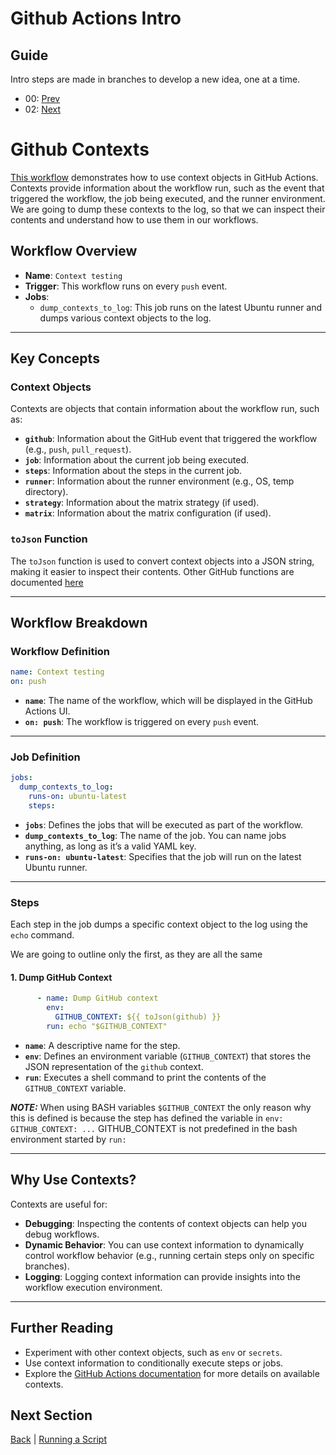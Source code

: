 # Github Actions Intro

## Guide  
Intro steps are made in branches to develop a new idea, one at a time.

- 00: [Prev](https://github.com/BlueBastion/DEV-github-actions-example/tree/00-start)
- 02: [Next](https://github.com/BlueBastion/DEV-github-actions-example/tree/02-running-a-script)

# Github Contexts
[This workflow]() demonstrates how to use context objects in GitHub Actions. 
Contexts provide information about the workflow run, such as the event that triggered the workflow, the job being executed, and the runner environment. 
We are going to dump these contexts to the log, so that we can inspect their contents and understand how to use them in our workflows.

## Workflow Overview
- **Name**: `Context testing`
- **Trigger**: This workflow runs on every `push` event.
- **Jobs**: 
  - `dump_contexts_to_log`: This job runs on the latest Ubuntu runner and dumps various context objects to the log.

---

## Key Concepts
### Context Objects
Contexts are objects that contain information about the workflow run, such as:
- **`github`**: Information about the GitHub event that triggered the workflow (e.g., `push`, `pull_request`).
- **`job`**: Information about the current job being executed.
- **`steps`**: Information about the steps in the current job.
- **`runner`**: Information about the runner environment (e.g., OS, temp directory).
- **`strategy`**: Information about the matrix strategy (if used).
- **`matrix`**: Information about the matrix configuration (if used).

### `toJson` Function
The `toJson` function is used to convert context objects into a JSON string, making it easier to inspect their contents.
Other GitHub functions are documented [here](https://docs.github.com/en/actions/writing-workflows/choosing-what-your-workflow-does/evaluate-expressions-in-workflows-and-actions#functions)

---

## Workflow Breakdown

### Workflow Definition
```yaml
name: Context testing
on: push
```

- **`name`**: The name of the workflow, which will be displayed in the GitHub Actions UI.
- **`on: push`**: The workflow is triggered on every `push` event.

---

### Job Definition
```yaml
jobs:
  dump_contexts_to_log:
    runs-on: ubuntu-latest
    steps:
```

- **`jobs`**: Defines the jobs that will be executed as part of the workflow.
- **`dump_contexts_to_log`**: The name of the job. You can name jobs anything, as long as it’s a valid YAML key.
- **`runs-on: ubuntu-latest`**: Specifies that the job will run on the latest Ubuntu runner.

---

### Steps
Each step in the job dumps a specific context object to the log using the `echo` command.

We are going to outline only the first, as they are all the same
#### 1. Dump GitHub Context
```yaml
      - name: Dump GitHub context
        env:
          GITHUB_CONTEXT: ${{ toJson(github) }}
        run: echo "$GITHUB_CONTEXT"
```

- **`name`**: A descriptive name for the step.
- **`env`**: Defines an environment variable (`GITHUB_CONTEXT`) that stores the JSON representation of the `github` context.
- **`run`**: Executes a shell command to print the contents of the `GITHUB_CONTEXT` variable.

***NOTE:*** When using BASH variables `$GITHUB_CONTEXT` the  only reason why this is defined is because the step 
has defined the variable in `env: GITHUB_CONTEXT: ...`  GITHUB_CONTEXT is not predefined in the bash environment started
by `run:`

---

## Why Use Contexts?
Contexts are useful for:
- **Debugging**: Inspecting the contents of context objects can help you debug workflows.
- **Dynamic Behavior**: You can use context information to dynamically control workflow behavior (e.g., running certain steps only on specific branches).
- **Logging**: Logging context information can provide insights into the workflow execution environment.

---

## Further Reading
- Experiment with other context objects, such as `env` or `secrets`.
- Use context information to conditionally execute steps or jobs.
- Explore the [GitHub Actions documentation](https://docs.github.com/en/actions/learn-github-actions/contexts) for more details on available contexts.

## Next Section
[Back](https://github.com/BlueBastion/DEV-github-actions-example/tree/00-start) |
[Running a Script](https://github.com/BlueBastion/DEV-github-actions-example/tree/02-running-a-script)
